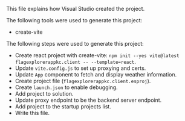 This file explains how Visual Studio created the project.

The following tools were used to generate this project:
- create-vite

The following steps were used to generate this project:
- Create react project with create-vite: `npm init --yes vite@latest flagexplorerappkc.client -- --template=react`.
- Update `vite.config.js` to set up proxying and certs.
- Update `App` component to fetch and display weather information.
- Create project file (`flagexplorerappkc.client.esproj`).
- Create `launch.json` to enable debugging.
- Add project to solution.
- Update proxy endpoint to be the backend server endpoint.
- Add project to the startup projects list.
- Write this file.

